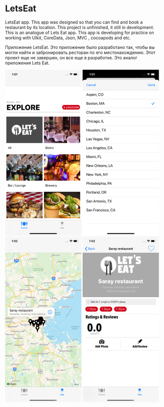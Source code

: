 # LetsEat

LetsEat app. This app was designed so that you can find and book a restaurant by its location. This project is unfinished, it still in development. This is an analogue of Lets Eat app. This app is developing for practice on working with UIkit, CoreData, Json, MVC , cocoapods and etc.

Приложение LetsEat. Это приложение было разработано так, чтобы вы могли найти и забронировать ресторан по его местонахождению. Этот проект еще не завершен, он все еще в разработке. Это аналог приложения Lets Eat. 

<img src="screenshots/screenshot1.png" width="250">

<img src="screenshots/screenshot2.png" width="250">

<img src="screenshots/screenshot3.png" width="250">


<img src="screenshots/screenshot4.png" width="250">

